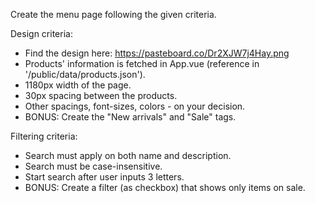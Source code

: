 Create the menu page following the given criteria.

Design criteria:

- Find the design here: https://pasteboard.co/Dr2XJW7j4Hay.png
- Products' information is fetched in App.vue (reference in '/public/data/products.json').
- 1180px width of the page.
- 30px spacing between the products.
- Other spacings, font-sizes, colors - on your decision.
- BONUS: Create the "New arrivals" and "Sale" tags.

Filtering criteria:

- Search must apply on both name and description.
- Search must be case-insensitive.
- Start search after user inputs 3 letters.
- BONUS: Create a filter (as checkbox) that shows only items on sale.
